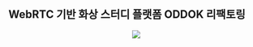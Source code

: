 ## WebRTC 기반 화상 스터디 플랫폼 ODDOK 리팩토링

<p align="center">
  <img src="https://user-images.githubusercontent.com/62097867/193922381-bda8231e-bd67-47e3-9c6c-4d651ac0519c.png" />
</p>
